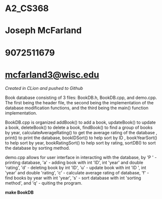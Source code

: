 # A2_CS368
# Joseph McFarland
# 9072511679
# mcfarland3@wisc.edu

*Created in CLion and pushed to Github*

Book database consisting of 3 files:
 BookDB.h, BookDB.cpp, and demo.cpp. The first being the header file, the
  second being the implementation of the database modification functions, and
   the third being the main() function implementation.

BookDB.cpp is organized addBook() to add a book, updateBook() to update a
 book, deleteBook() to delete a book, findBook() to find a group of books by
  year, calculateAverageRating() to get the average rating of the database
  , print() to print the database, bookIDSort() to help sort by ID
  , bookYearSort() to help sort by year, bookRatingSort() to help sort by
   rating, sortDB() to sort the database by sorting method.

demo.cpp allows for user interface in interacting with the database, by 'P
' - printing database, 'a' - adding book with int 'ID', int 'year' and double
 'rating', 'd' - deleting book by int 'ID', 'u' - update book with int 'ID
 ', int 'year' and double 'rating', 'c' -  calculate average rating of
  database, 'f' - find books by year with int 'year', 's' - sort database
   with int 'sorting method', and 'q' - quiting the program.
   
**make BookDB** 
   
   
